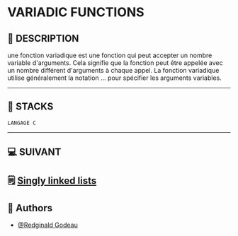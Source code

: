 # VARIADIC FUNCTIONS


## 📑 DESCRIPTION

une fonction variadique est une fonction qui peut accepter un nombre variable d'arguments. Cela signifie que la fonction peut être appelée avec un nombre différent d'arguments à chaque appel. La fonction variadique utilise généralement la notation ... pour spécifier les arguments variables.

----------------------
## 🔧 STACKS

    LANGAGE C

----------------------
## 💻 SUIVANT

  🗒 [Singly linked lists](https://github.com/RedginaldGodeau/holbertonschool-low_level_programming/tree/main/singly_linked_lists)
----------------------
## 👦 Authors

- [@Redginald Godeau](https://github.com/RedginaldGodeau)

